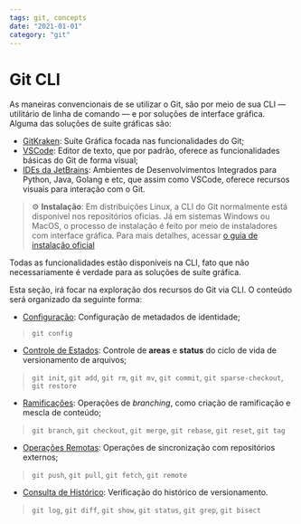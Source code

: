 ```yaml
---
tags: git, concepts
date: "2021-01-01"
category: "git"
---
```


# Git CLI 

As maneiras convencionais de se utilizar o Git, são por meio de sua CLI — utilitário de linha de comando — e por soluções de interface gráfica. Alguma das soluções de suite gráficas são:

- [GitKraken](https://www.gitkraken.com/): Suíte Gráfica focada nas funcionalidades do Git;
- [VSCode](https://code.visualstudio.com/): Editor de texto, que por padrão, oferece as funcionalidades básicas do Git de forma visual;
- [IDEs da JetBrains](https://www.jetbrains.com/pt-br/): Ambientes de Desenvolvimentos Integrados para Python, Java, Golang e etc, que assim como VSCode, oferece recursos visuais para interação com o Git.

> :gear: **Instalação**: Em distribuições Linux, a CLI do Git normalmente está disponível nos repositórios oficias. Já em sistemas Windows ou MacOS, o processo de instalação é feito por meio de instaladores com interface gráfica. Para mais detalhes, acessar [o guia de instalação oficial](https://git-scm.com/book/en/v2/Getting-Started-Installing-Git)

Todas as funcionalidades estão disponíveis na CLI, fato que não necessariamente é verdade para as soluções de suíte gráfica.  

Esta seção, irá focar na exploração dos recursos do Git via CLI. O conteúdo será organizado da seguinte forma:

- [Configuração](cli-config.md): Configuração de metadados de identidade;
> `git config`

- [Controle de Estados](cli-state.md): Controle de **areas** e **status** do ciclo de vida de versionamento de arquivos;
> `git init`, `git add`, `git rm`, `git mv`, `git commit`, `git sparse-checkout`, `git restore`

- [Ramificações](cli-branch.md): Operações de *branching*, como criação de ramificação e mescla de conteúdo;
> `git branch`, `git checkout`, `git merge`, `git rebase`, `git reset`, `git tag`

- [Operações Remotas](cli-remote.md): Operações de sincronização com repositórios externos;
> `git push`, `git pull`, `git fetch`, `git remote`

- [Consulta de Histórico](cli-logs.md): Verificação do histórico de versionamento.
> `git log`, `git diff`, `git show`, `git status`, `git grep`, `git bisect`
